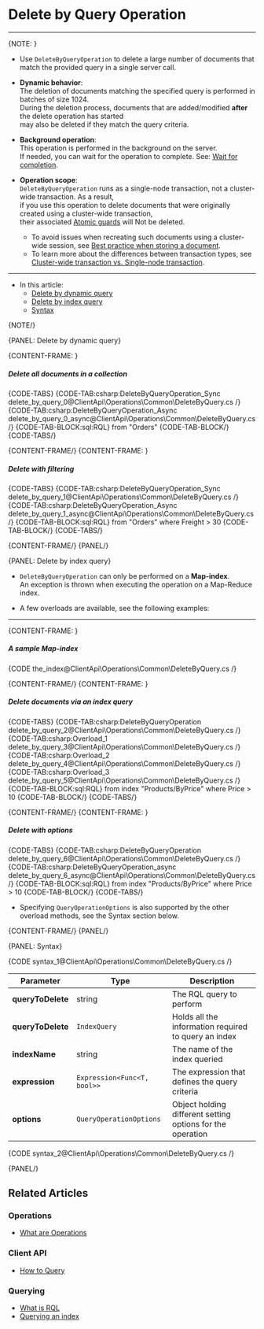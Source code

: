 ﻿# Delete by Query Operation
---

{NOTE: }

* Use `DeleteByQueryOperation` to delete a large number of documents that match the provided query in a single server call.

* **Dynamic behavior**:   
  The deletion of documents matching the specified query is performed in batches of size 1024.  
  During the deletion process, documents that are added/modified **after** the delete operation has started  
  may also be deleted if they match the query criteria.

* **Background operation**:  
  This operation is performed in the background on the server.  
  If needed, you can wait for the operation to complete. See: [Wait for completion](../../../client-api/operations/what-are-operations#wait-for-completion).

* **Operation scope**:  
  `DeleteByQueryOperation` runs as a single-node transaction, not a cluster-wide transaction. As a result,  
  if you use this operation to delete documents that were originally created using a cluster-wide transaction,  
  their associated [Atomic guards](../../../client-api/session/cluster-transaction/atomic-guards) will Not be deleted.

  * To avoid issues when recreating such documents using a cluster-wide session, 
    see [Best practice when storing a document](../../../client-api/session/cluster-transaction/atomic-guards#best-practice-when-storing-a-document-in-a-cluster-wide-transaction).
  * To learn more about the differences between transaction types,
    see [Cluster-wide transaction vs. Single-node transaction](../../../client-api/session/cluster-transaction/overview#cluster-wide-transaction-vs.-single-node-transaction).

---

* In this article:  
   * [Delete by dynamic query](../../../client-api/operations/common/delete-by-query#delete-by-dynamic-query)
   * [Delete by index query](../../../client-api/operations/common/delete-by-query#delete-by-index-query)
   * [Syntax](../../../client-api/operations/common/delete-by-query#syntax)

{NOTE/}

{PANEL: Delete by dynamic query}

{CONTENT-FRAME: }

##### Delete all documents in a collection

{CODE-TABS}
{CODE-TAB:csharp:DeleteByQueryOperation_Sync delete_by_query_0@ClientApi\Operations\Common\DeleteByQuery.cs /}
{CODE-TAB:csharp:DeleteByQueryOperation_Async delete_by_query_0_async@ClientApi\Operations\Common\DeleteByQuery.cs /}
{CODE-TAB-BLOCK:sql:RQL}
from "Orders"
{CODE-TAB-BLOCK/}
{CODE-TABS/}

{CONTENT-FRAME/}
{CONTENT-FRAME: }

##### Delete with filtering  

{CODE-TABS}
{CODE-TAB:csharp:DeleteByQueryOperation_Sync delete_by_query_1@ClientApi\Operations\Common\DeleteByQuery.cs /}
{CODE-TAB:csharp:DeleteByQueryOperation_Async delete_by_query_1_async@ClientApi\Operations\Common\DeleteByQuery.cs /}
{CODE-TAB-BLOCK:sql:RQL}
from "Orders" where Freight > 30
{CODE-TAB-BLOCK/}
{CODE-TABS/}

{CONTENT-FRAME/}
{PANEL/}

{PANEL: Delete by index query}

* `DeleteByQueryOperation` can only be performed on a **Map-index**.  
  An exception is thrown when executing the operation on a Map-Reduce index.  

* A few overloads are available, see the following examples:

---

{CONTENT-FRAME: }

##### A sample Map-index

{CODE the_index@ClientApi\Operations\Common\DeleteByQuery.cs /}

{CONTENT-FRAME/}
{CONTENT-FRAME: }

##### Delete documents via an index query

{CODE-TABS}
{CODE-TAB:csharp:DeleteByQueryOperation delete_by_query_2@ClientApi\Operations\Common\DeleteByQuery.cs /}
{CODE-TAB:csharp:Overload_1 delete_by_query_3@ClientApi\Operations\Common\DeleteByQuery.cs /}
{CODE-TAB:csharp:Overload_2 delete_by_query_4@ClientApi\Operations\Common\DeleteByQuery.cs /}
{CODE-TAB:csharp:Overload_3 delete_by_query_5@ClientApi\Operations\Common\DeleteByQuery.cs /}
{CODE-TAB-BLOCK:sql:RQL}
from index "Products/ByPrice" where Price > 10
{CODE-TAB-BLOCK/}
{CODE-TABS/}

{CONTENT-FRAME/}
{CONTENT-FRAME: }

##### Delete with options

{CODE-TABS}
{CODE-TAB:csharp:DeleteByQueryOperation delete_by_query_6@ClientApi\Operations\Common\DeleteByQuery.cs /}
{CODE-TAB:csharp:DeleteByQueryOperation_async delete_by_query_6_async@ClientApi\Operations\Common\DeleteByQuery.cs /}
{CODE-TAB-BLOCK:sql:RQL}
from index "Products/ByPrice" where Price > 10
{CODE-TAB-BLOCK/}
{CODE-TABS/}

* Specifying `QueryOperationOptions` is also supported by the other overload methods, see the Syntax section below.

{CONTENT-FRAME/}
{PANEL/}

{PANEL: Syntax}

{CODE syntax_1@ClientApi\Operations\Common\DeleteByQuery.cs /}

| Parameter         | Type                        | Description                                                |
|-------------------|-----------------------------|------------------------------------------------------------|
| **queryToDelete** | string                      | The RQL query to perform                                   |
| **queryToDelete** | `IndexQuery`                | Holds all the information required to query an index       |
| **indexName**     | string                      | The name of the index queried                              |
| **expression**    | `Expression<Func<T, bool>>` | The expression that defines the query criteria             |
| **options**       | `QueryOperationOptions`     | Object holding different setting options for the operation |

{CODE syntax_2@ClientApi\Operations\Common\DeleteByQuery.cs /}

{PANEL/}

## Related Articles

### Operations

- [What are Operations](../../../client-api/operations/what-are-operations)

### Client API

- [How to Query](../../../client-api/session/querying/how-to-query)

### Querying

- [What is RQL](../../../client-api/session/querying/what-is-rql)
- [Querying an index](../../../indexes/querying/query-index)
